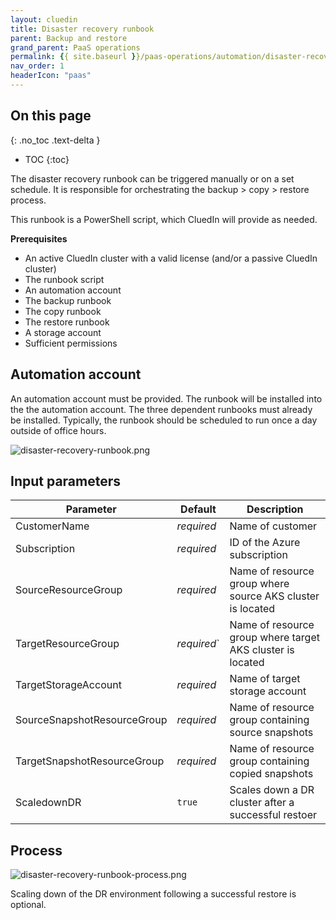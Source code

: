 ```yaml
---
layout: cluedin
title: Disaster recovery runbook
parent: Backup and restore
grand_parent: PaaS operations
permalink: {{ site.baseurl }}/paas-operations/automation/disaster-recovery-runbook
nav_order: 1
headerIcon: "paas"
---
```

## On this page
{: .no_toc .text-delta }
- TOC
{:toc}

The disaster recovery runbook can be triggered manually or on a set schedule. It is responsible for orchestrating the backup > copy > restore process.

This runbook is a PowerShell script, which CluedIn will provide as needed.

**Prerequisites**

- An active CluedIn cluster with a valid license (and/or a passive CluedIn cluster)
- The runbook script
- An automation account
- The backup runbook
- The copy runbook
- The restore runbook
- A storage account
- Sufficient permissions

## Automation account

An automation account must be provided. The runbook will be installed into the the automation account. The three dependent runbooks must already be installed. Typically, the runbook should be scheduled to run once a day outside of office hours.

![disaster-recovery-runbook.png](../../assets/images/paas-operations/disaster-recovery-runbook.png)

## Input parameters

| Parameter | Default | Description |
|--|--|--|
| CustomerName | _required_ | Name of customer |
| Subscription | _required_ | ID of the Azure subscription |
| SourceResourceGroup | _required_ | Name of resource group where source AKS cluster is located |
| TargetResourceGroup | _required_` | Name of resource group where target AKS cluster is located |
| TargetStorageAccount | _required_ | Name of target storage account |
| SourceSnapshotResourceGroup | _required_ | Name of resource group containing source snapshots |
| TargetSnapshotResourceGroup | _required_ | Name of resource group containing copied snapshots |
| ScaledownDR | `true` | Scales down a DR cluster after a successful restoer |

## Process

![disaster-recovery-runbook-process.png](../../assets/images/paas-operations/disaster-recovery-runbook-process.png)

Scaling down of the DR environment following a successful restore is optional.
